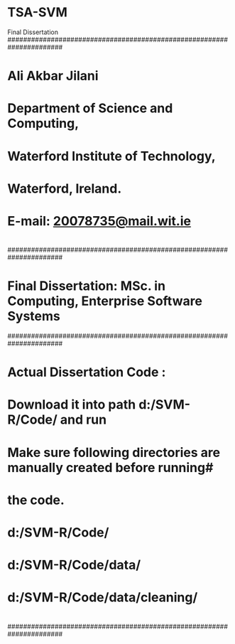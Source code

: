 # TSA-SVM
Final Dissertation
######################################################################
#                                                                    #
#                         Ali Akbar Jilani                           #
#               Department of Science and Computing,                 #
#               Waterford Institute of Technology,                   #
#                       Waterford, Ireland.                          #
#                   E-mail: 20078735@mail.wit.ie                     #
#                                                                    #
######################################################################
# Final Dissertation: MSc. in Computing, Enterprise Software Systems #
######################################################################
#                                                                    #
# Actual Dissertation Code :										                     #
# Download it into path d:/SVM-R/Code/ and run						           #
# Make sure following directories are manually created before running#
# the code.															                             #
#																	                                   #
# d:/SVM-R/Code/													                           #
# d:/SVM-R/Code/data/												                         #
# d:/SVM-R/Code/data/cleaning/										                   #
#																	                                   #
######################################################################
